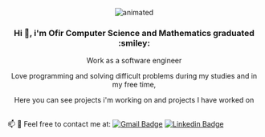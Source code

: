 
<p align="center">
  <img src="https://media1.giphy.com/media/qgQUggAC3Pfv687qPC/giphy.gif?cid=ecf05e47gd0lnuhznhrbe4pkf7hpx0f348va7dyp8nuitwey&rid=giphy.gif&ct=g/73709686/127783357-e09f847f-dea7-45b5-a80f-84ef5df66eb2.gif)" alt="animated" />
</p>

<h3 align="center">Hi 👋, i'm Ofir Computer Science and Mathematics graduated :smiley: </h3>

<p align="center">
Work as a software engineer </p>

<p align="center">
Love programming and solving difficult problems during my studies and in my free time, </p>

<p align="center">
Here you can see projects i'm working on and projects I have worked on
</p>

<h2> </h2>

📫 💬 Feel free to contact me at:
 [![Gmail Badge](https://img.shields.io/badge/-ofirrr999@gmail.com-c14438?style=flat-square&logo=Gmail&logoColor=white&link=mailto:ofirrr999@gmail.com)](mailto:ofirrr999@gmail.com)
[![Linkedin Badge](https://img.shields.io/badge/-Linkedin-blue?style=flat-square&logo=Linkedin&logoColor=white&link=https://www.linkedin.com/in/ofir-ovadia/)](https://www.linkedin.com/in/ofir-ovadia/)
